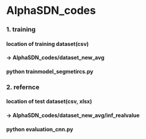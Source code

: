 # AlphaSDN_codes

### 1. training
#### location of training dataset(csv) 
#### -> AlphaSDN_codes/dataset_new_avg 
#### python trainmodel_segmetircs.py 

### 2. refernce 
#### location of test dataset(csv, xlsx) 
#### -> AlphaSDN_codes/dataset_new_avg/inf_realvalue
#### python evaluation_cnn.py 
